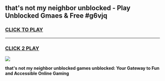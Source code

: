 
## that's not my neighbor unblocked - Play Unblocked Gmaes & Free #g6vjq
<h3>
<a href="https://news.freeplayer.one?title=that's_not_my_neighbor_unblocked&ref=24F">CLICK TO PLAY</a></h3>
<hr>

<h3>
<a href="https://news.freeplayer.one?title=that's_not_my_neighbor_unblocked&ref=24F">CLICK 2 PLAY</a>
  
</h3>

<a href="https://news.freeplayer.one?title=that's_not_my_neighbor_unblocked&ref=24F/"><img src="https://clearcache.store/games.png"></a>


**that's not my neighbor unblocked games unblocked: Your Gateway to Fun and Accessible Online Gaming**
